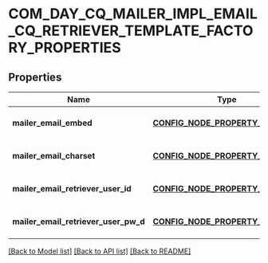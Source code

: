 # COM_DAY_CQ_MAILER_IMPL_EMAIL_CQ_RETRIEVER_TEMPLATE_FACTORY_PROPERTIES

## Properties
Name | Type | Description | Notes
------------ | ------------- | ------------- | -------------
**mailer_email_embed** | [**CONFIG_NODE_PROPERTY_BOOLEAN**](configNodePropertyBoolean.md) |  | [optional] [default to null]
**mailer_email_charset** | [**CONFIG_NODE_PROPERTY_STRING**](configNodePropertyString.md) |  | [optional] [default to null]
**mailer_email_retriever_user_id** | [**CONFIG_NODE_PROPERTY_STRING**](configNodePropertyString.md) |  | [optional] [default to null]
**mailer_email_retriever_user_pw_d** | [**CONFIG_NODE_PROPERTY_STRING**](configNodePropertyString.md) |  | [optional] [default to null]

[[Back to Model list]](../README.md#documentation-for-models) [[Back to API list]](../README.md#documentation-for-api-endpoints) [[Back to README]](../README.md)


